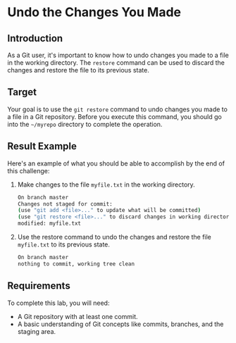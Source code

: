 # Undo the Changes You Made

## Introduction

As a Git user, it's important to know how to undo changes you made to a file in the working directory. The `restore` command can be used to discard the changes and restore the file to its previous state.

## Target

Your goal is to use the `git restore` command to undo changes you made to a file in a Git repository. Before you execute this command, you should go into the `~/myrepo` directory to complete the operation.

## Result Example

Here's an example of what you should be able to accomplish by the end of this challenge:

1. Make changes to the file `myfile.txt` in the working directory.

   ```bash
   On branch master
   Changes not staged for commit:
   (use "git add <file>..." to update what will be committed)
   (use "git restore <file>..." to discard changes in working directory)
   modified: myfile.txt
   ```

2. Use the restore command to undo the changes and restore the file `myfile.txt` to its previous state.

   ```bash
   On branch master
   nothing to commit, working tree clean
   ```

## Requirements

To complete this lab, you will need:

- A Git repository with at least one commit.
- A basic understanding of Git concepts like commits, branches, and the staging area.
